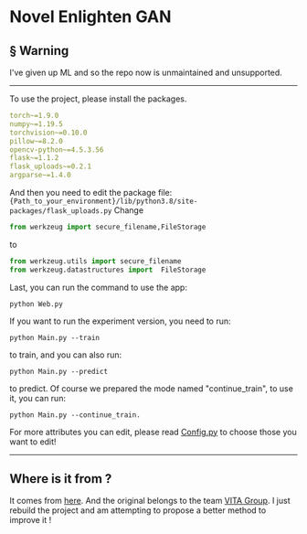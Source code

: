 # Novel Enlighten GAN

## § Warning

I've given up ML and so the repo now is unmaintained and unsupported.

---

To use the project, please install the packages.
```yaml
torch~=1.9.0
numpy~=1.19.5
torchvision~=0.10.0
pillow~=8.2.0
opencv-python~=4.5.3.56
flask~=1.1.2
flask_uploads~=0.2.1
argparse~=1.4.0
```
And then you need to edit the package file: `{Path_to_your_environment}/lib/python3.8/site-packages/flask_uploads.py`
Change
```python
from werkzeug import secure_filename,FileStorage
```
to
```python
from werkzeug.utils import secure_filename
from werkzeug.datastructures import  FileStorage
```
Last, you can run the command to use the app:
```shell
python Web.py
```
If you want to run the experiment version, you need to run:
```shell
python Main.py --train
```
to train, and you can also run:
```shell
python Main.py --predict
```
to predict.
Of course we prepared the mode named "continue_train", to use it, you can run: 
```shell
python Main.py --continue_train.
```
For more attributes you can edit, please read [Config.py](./Config.py) to choose those you want to edit!

---

## Where is it from ?

It comes from [here](https://github.com/VITA-Group/EnlightenGAN). And the original belongs to the team [VITA Group](https://github.com/VITA-Group). I just rebuild the project and am attempting to propose a better method to improve it !
